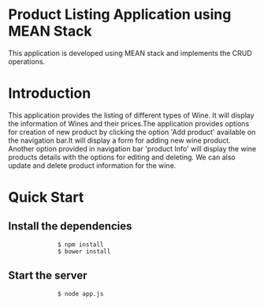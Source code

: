 # Product Listing Application using MEAN Stack
This application is developed using MEAN stack and implements the CRUD operations.

# Introduction

This application provides the listing of different types of Wine. It will display the information of Wines and their prices.The application provides options for creation of new product by clicking the option 'Add product' available on the navigation bar.It will display a form for adding new wine product. Another option provided in navigation bar 'product Info' will display the wine products details with the options for editing and deleting. We can also update and delete product information for the wine.


# Quick Start
## Install the dependencies
                  $ npm install
                  $ bower install

## Start the server
                  $ node app.js

